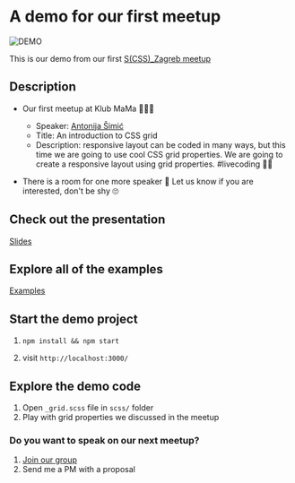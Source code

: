 # A demo for our first meetup

![DEMO](http://i67.tinypic.com/n1cvna.png)

 This is our demo from our first [S(CSS)_Zagreb meetup](https://www.meetup.com/S_CSS_Zagreb/events/257860075/)

## Description

  - Our first meetup at Klub MaMa 🥳🎉🕺
    - Speaker: [Antonija Šimić](https://github.com/tonkec)
    - Title: An introduction to CSS grid
    - Description: responsive layout can be coded in many ways, but this time we are going to use cool CSS grid properties. We are going to create a responsive layout using grid properties. #livecoding 👩‍💻

 - There is a room for one more speaker 👀 Let us know if you are interested, don't be shy 🙄

## Check out the presentation
  [Slides](https://slides.com/tonkecpalonkec/css-grid#/)

## Explore all of the examples
  [Examples](https://codepen.io/collection/AzMKkR/)

## Start the demo project

 1. `npm install && npm start`

 2. visit `http://localhost:3000/`

## Explore the demo code

 1. Open `_grid.scss` file in `scss/` folder
 2. Play with grid properties we discussed in the meetup

### Do you want to speak on our next meetup?

  1. [Join our group](https://www.meetup.com/S_CSS_Zagreb/)
  2. Send me a PM with a proposal
